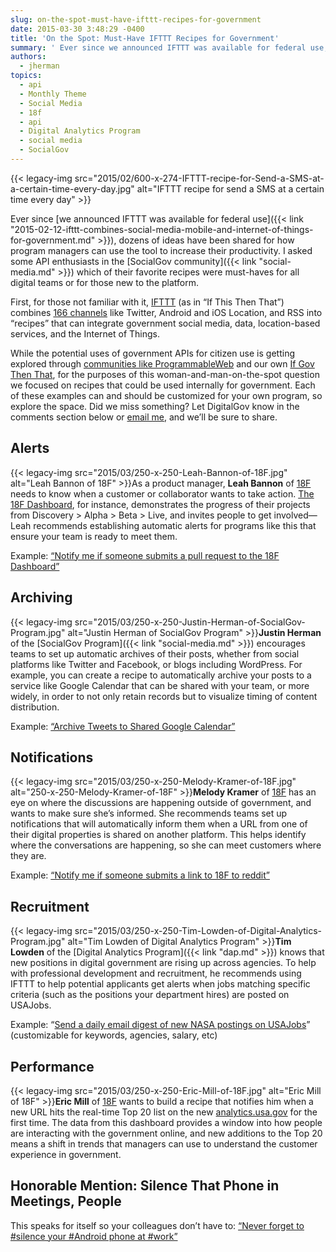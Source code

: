 ```yaml
---
slug: on-the-spot-must-have-ifttt-recipes-for-government
date: 2015-03-30 3:48:29 -0400
title: 'On the Spot: Must-Have IFTTT Recipes for Government'
summary: ' Ever since we announced IFTTT was available for federal use, dozens of ideas have been shared for how program managers can use the tool to increase their productivity. I asked some API enthusiasts in the SocialGov community which of their'
authors:
  - jherman
topics:
  - api
  - Monthly Theme
  - Social Media
  - 18f
  - api
  - Digital Analytics Program
  - social media
  - SocialGov
---
```


{{< legacy-img src="2015/02/600-x-274-IFTTT-recipe-for-Send-a-SMS-at-a-certain-time-every-day.jpg" alt="IFTTT recipe for send a SMS at a certain time every day" >}}

Ever since [we announced IFTTT was available for federal use]({{< link "2015-02-12-ifttt-combines-social-media-mobile-and-internet-of-things-for-government.md" >}}), dozens of ideas have been shared for how program managers can use the tool to increase their productivity. I asked some API enthusiasts in the [SocialGov community]({{< link "social-media.md" >}}) which of their favorite recipes were must-haves for all digital teams or for those new to the platform.

First, for those not familiar with it, [IFTTT](https://ifttt.com/) (as in “If This Then That”) combines [166 channels](https://ifttt.com/channels) like Twitter, Android and iOS Location, and RSS into “recipes” that can integrate government social media, data, location-based services, and the Internet of Things.

While the potential uses of government APIs for citizen use is getting explored through [communities like ProgrammableWeb](http://www.programmableweb.com/news/government-agencies-turn-to-ifttt-to-make-apis-accessible/2015/03/02) and our own [If Gov Then That](http://18f.github.io/ifgovthenthat/), for the purposes of this woman-and-man-on-the-spot question we focused on recipes that could be used internally for government. Each of these examples can and should be customized for your own program, so explore the space. Did we miss something? Let DigitalGov know in the comments section below or [email me](mailto:justin.herman@gsa.gov), and we’ll be sure to share.

## Alerts

{{< legacy-img src="2015/03/250-x-250-Leah-Bannon-of-18F.jpg" alt="Leah Bannon of 18F" >}}As a product manager, **Leah Bannon** of [18F](https://18f.gsa.gov/) needs to know when a customer or collaborator wants to take action. [The 18F Dashboard](https://18f.gsa.gov/dashboard/), for instance, demonstrates the progress of their projects from Discovery > Alpha > Beta > Live, and invites people to get involved—Leah recommends establishing automatic alerts for programs like this that ensure your team is ready to meet them.

Example: [“Notify me if someone submits a pull request to the 18F Dashboard”](https://ifttt.com/recipes/267511-notify-me-if-someone-submits-a-pull-request-to-the-18f-dashboard)

## Archiving

{{< legacy-img src="2015/03/250-x-250-Justin-Herman-of-SocialGov-Program.jpg" alt="Justin Herman of SocialGov Program" >}}**Justin Herman** of the [SocialGov Program]({{< link "social-media.md" >}}) encourages teams to set up automatic archives of their posts, whether from social platforms like Twitter and Facebook, or blogs including WordPress. For example, you can create a recipe to automatically archive your posts to a service like Google Calendar that can be shared with your team, or more widely, in order to not only retain records but to visualize timing of content distribution.

Example: [“Archive Tweets to Shared Google Calendar”](https://ifttt.com/recipes/274343-archive-tweets-to-shared-google-calendar)

## Notifications

{{< legacy-img src="2015/03/250-x-250-Melody-Kramer-of-18F.jpg" alt="250-x-250-Melody-Kramer-of-18F" >}}**Melody Kramer** of [18F](https://18f.gsa.gov/) has an eye on where the discussions are happening outside of government, and wants to make sure she’s informed. She recommends teams set up notifications that will automatically inform them when a URL from one of their digital properties is shared on another platform. This helps identify where the conversations are happening, so she can meet customers where they are.

Example: [“Notify me if someone submits a link to 18F to reddit”](https://ifttt.com/recipes/267516-notify-me-if-someone-submits-a-link-to-18f-to-reddit)

## Recruitment

{{< legacy-img src="2015/03/250-x-250-Tim-Lowden-of-Digital-Analytics-Program.jpg" alt="Tim Lowden of Digital Analytics Program" >}}**Tim Lowden** of the [Digital Analytics Program]({{< link "dap.md" >}}) knows that new positions in digital government are rising up across agencies. To help with professional development and recruitment, he recommends using IFTTT to help potential applicants get alerts when jobs matching specific criteria (such as the positions your department hires) are posted on USAJobs.

Example: “[Send a daily email digest of new NASA postings on USAJobs](https://ifttt.com/recipes/267507-get-nasa-job-listings)” (customizable for keywords, agencies, salary, etc)

## Performance

{{< legacy-img src="2015/03/250-x-250-Eric-Mill-of-18F.jpg" alt="Eric Mill of 18F" >}}**Eric Mill** of [18F](https://18f.gsa.gov/) wants to build a recipe that notifies him when a new URL hits the real-time Top 20 list on the new [analytics.usa.gov](http://analytics.usa.gov/) for the first time. The data from this dashboard provides a window into how people are interacting with the government online, and new additions to the Top 20 means a shift in trends that managers can use to understand the customer experience in government.

## Honorable Mention: Silence That Phone in Meetings, People

This speaks for itself so your colleagues don’t have to: [“Never forget to #silence your #Android phone at #work”](https://ifttt.com/recipes/165456-never-forget-to-silence-your-android-phone-at-work)

 